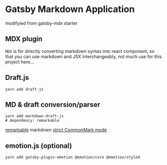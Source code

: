 # Gatsby Markdown Application

modifyied from gatsby-mdx starter

## MDX plugin

`MDX` is for directly converting markdown syntax into react component, so that you can use markdown and JSX interchangeably, not much use for this project here...

## Draft.js

```shell
yarn add draft-js
```

## MD & draft conversion/parser

```shell
yarn add markdown-draft-js
# dependency: remarkable
```

[remarkable](https://github.com/jonschlinkert/remarkable) markdown [strict CommonMark mode](https://commonmark.org/help/)

## emotion.js (optional)

```shell
yarn add gatsby-plugin-emotion @emotion/core @emotion/styled
```
